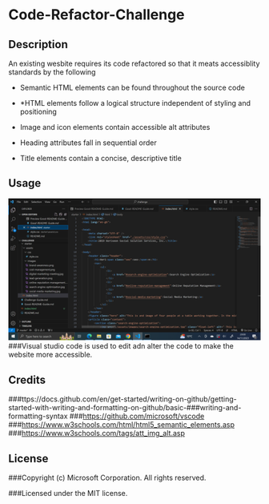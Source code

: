 # Code-Refactor-Challenge
## Description 
An existing wesbite requires  its code refactored so that it meats accessiblity standards by the following 

+ Semantic HTML elements can be found throughout the source code
- *HTML elements follow a logical structure independent of styling and positioning
+ Image and icon elements contain accessible alt attributes
- Heading attributes fall in sequential order
+ Title elements contain a concise, descriptive title
  

## Usage 
![Screenshot of VS Code](assets/images/2023-11-14.png)
###Visual studio code is used to edit adn alter the code to make the website more accessible.

## Credits
###ttps://docs.github.com/en/get-started/writing-on-github/getting-started-with-writing-and-formatting-on-github/basic-###writing-and-formatting-syntax 
###https://github.com/microsoft/vscode
###https://www.w3schools.com/html/html5_semantic_elements.asp 
###https://www.w3schools.com/tags/att_img_alt.asp

## License 

###Copyright (c) Microsoft Corporation. All rights reserved.

###Licensed under the MIT license.

